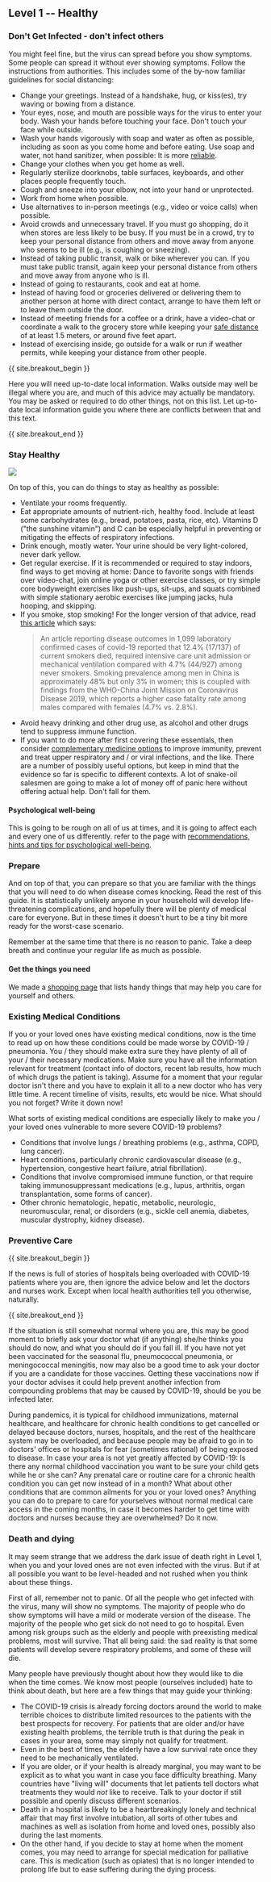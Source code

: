 ## Level 1 -- Healthy

### Don't Get Infected - don't infect others

You might feel fine, but the virus can spread before you show symptoms. Some people can spread it without ever showing symptoms. Follow the instructions from authorities. This includes some of the by-now familiar guidelines for social distancing:

* Change your greetings. Instead of a handshake, hug, or kiss(es), try waving or bowing from a distance.
* Your eyes, nose, and mouth are possible ways for the virus to enter your body. Wash your hands before touching your face. Don't touch your face while outside.
* Wash your hands vigorously with soap and water as often as possible, including as soon as you come home and before eating. Use soap and water, not hand sanitizer, when possible: It is more [reliable](https://www.nytimes.com/2020/03/13/health/soap-coronavirus-handwashing-germs.html). 
* Change your clothes when you get home as well. 
* Regularly sterilize doorknobs, table surfaces, keyboards, and other places people frequently touch.
* Cough and sneeze into your elbow, not into your hand or unprotected. 
* Work from home when possible.
* Use alternatives to in-person meetings (e.g., video or voice calls) when possible. 
* Avoid crowds and unnecessary travel. If you must go shopping, do it when stores are less likely to be busy. If you must be in a crowd, try to keep your personal distance from others and move away from anyone who seems to be ill (e.g., is coughing or sneezing). 
* Instead of taking public transit, walk or bike wherever you can. If you must take public transit, again keep your personal distance from others and move away from anyone who is ill. 
* Instead of going to restaurants, cook and eat at home. 
* Instead of having food or groceries delivered or delivering them to another person at home with direct contact, arrange to have them left or to leave them outside the door. 
* Instead of meeting friends for a coffee or a drink, have a video-chat or coordinate a walk to the grocery store while keeping your [safe distance](https://www.who.int/emergencies/diseases/novel-coronavirus-2019/advice-for-public) of at least 1.5 meters, or around five feet apart. 
* Instead of exercising inside, go outside for a walk or run if weather permits, while keeping your distance from other people. 

{{ site.breakout_begin }}

Here you will need up-to-date local information. Walks outside may well be illegal where you are, and much of this advice may actually be mandatory. You may be asked or required to do other things, not on this list. Let up-to-date local information guide you where there are conflicts between that and this text.

{{ site.breakout_end }}

### Stay Healthy

![](/images/situps.png)

On top of this, you can do things to stay as healthy as possible:

* Ventilate your rooms frequently.
* Eat appropriate amounts of nutrient-rich, healthy food. Include at least some carbohydrates (e.g., bread, potatoes, pasta, rice, etc). Vitamins D ("the sunshine vitamin") and C can be especially helpful in preventing or mitigating the effects of respiratory infections. 
* Drink enough, mostly water. Your urine should be very light-colored, never dark yellow.
* Get regular exercise. If it is recommended or required to stay indoors, find ways to get moving at home: Dance to favorite songs with friends over video-chat, join online yoga or other exercise classes, or try simple core bodyweight exercises like push-ups, sit-ups, and squats combined with simple stationary aerobic exercises like jumping jacks, hula hooping, and skipping. 
* If you smoke, stop smoking! For the longer version of that advice, read [this article](https://coronawiki.org/page/covid-19-the-role-of-smoking-cessation-during-respiratory-virus-epidemics) which says:
  >An article reporting disease outcomes in 1,099 laboratory confirmed cases of covid-19 reported that 12.4% (17/137) of current smokers died, required intensive care unit admission or mechanical ventilation compared with 4.7% (44/927) among never smokers. Smoking prevalence among men in China is approximately 48% but only 3% in women; this is coupled with findings from the WHO-China Joint Mission on Coronavirus Disease 2019, which reports a higher case fatality rate among males compared with females (4.7% vs. 2.8%).
* Avoid heavy drinking and other drug use, as alcohol and other drugs tend to suppress immune function.
* If you want to do more after first covering these essentials, then consider [complementary medicine options](/complementary) to improve immunity, prevent and treat upper respiratory and / or viral infections, and the like. There are a number of possibly useful options, but keep in mind that the evidence so far is specific to different contexts. A lot of snake-oil salesmen are going to make a lot of money off of panic here without offering actual help. Don't fall for them. 

#### Psychological well-being

This is going to be rough on all of us at times, and it is going to affect each and every one of us differently. refer to the page with [recommendations, hints and tips for psychological well-being](/psychological).

### Prepare

And on top of that, you can prepare so that you are familiar with the things that you will need to do when disease comes knocking. Read the rest of this guide. It is statistically unlikely anyone in your household will develop life-threatening complications, and hopefully there will be plenty of medical care for everyone. But in these times it doesn't hurt to be a tiny bit more ready for the worst-case scenario.

Remember at the same time that there is no reason to panic. Take a deep breath and continue your regular life as much as possible.

#### Get the things you need

We made a [shopping page](/shopping) that lists handy things that may help you care for yourself and others.

### Existing Medical Conditions

If you or your loved ones have existing medical conditions, now is the time to read up on how these conditions could be made worse by COVID-19 / pneumonia. You / they should make extra sure they have plenty of all of your / their necessary medications. Make sure you have all the information relevant for treatment (contact info of doctors, recent lab results, how much of which drugs the patient is taking). Assume for a moment that your regular doctor isn't there and you have to explain it all to a new doctor who has very little time. A recent timeline of visits, results, etc would be nice. What should you not forget? Write it down now!

What sorts of existing medical conditions are especially likely to make you / your loved ones vulnerable to more severe COVID-19 problems?
- Conditions that involve lungs / breathing problems (e.g., asthma, COPD, lung cancer).
- Heart conditions, particularly chronic cardiovascular disease (e.g., hypertension, congestive heart failure, atrial fibrillation).
- Conditions that involve compromised immune function, or that require taking immunosuppressant medications (e.g., lupus, arthritis, organ transplantation, some forms of cancer).
- Other chronic hematologic, hepatic, metabolic, neurologic, neuromuscular, renal, or disorders (e.g., sickle cell anemia, diabetes, muscular dystrophy, kidney disease). 

### Preventive Care

{{ site.breakout_begin }}

If the news is full of stories of hospitals being overloaded with COVID-19 patients where you are, then ignore the advice below and let the doctors and nurses work. Except when local health authorities tell you otherwise, naturally.

{{ site.breakout_end }}

If the situation is still somewhat normal where you are, this may be good moment to briefly ask your doctor what (if anything) she/he thinks you should do now, and what you should do if you fall ill. If you have not yet been vaccinated for the seasonal flu, pneumococcal pneumonia, or meningococcal meningitis, now may also be a good time to ask your doctor if you are a candidate for those vaccines. Getting these vaccinations now if your doctor advises it could help prevent another infection from compounding problems that may be caused by COVID-19, should be you be infected later. 

During pandemics, it is typical for childhood immunizations, maternal healthcare, and healthcare for chronic health conditions to get cancelled or delayed because doctors, nurses, hospitals, and the rest of the healthcare system may be overloaded, and because people may be afraid to go in to doctors' offices or hospitals for fear (sometimes rational) of being exposed to disease. In case your area is not yet greatly affected by COVID-19: Is there any normal childhood vaccination you want to be sure your child gets while he or she can? Any prenatal care or routine care for a chronic health condition you can get now instead of in a month? What about other conditions that are common ailments for you or your loved ones? Anything you can do to prepare to care for yourselves without normal medical care access in the coming months, in case it becomes harder to get time with doctors and nurses because they are overwhelmed? Do it now.

### Death and dying

It may seem strange that we address the dark issue of death right in Level 1, when you and your loved ones are not even infected with the virus. But if at all possible you want to be level-headed and not rushed when you think about these things. 

First of all, remember not to panic. Of all the people who get infected with the virus, many will show no symptoms. The majority of people who do show symptoms will have a mild or moderate version of the disease. The majority of the people who get sick do not need to go to hospital. Even among risk groups such as the elderly and people with preexisting medical problems, most will survive. That all being said: the sad reality is that some patients will develop severe respiratory problems, and some of these will die.

Many people have previously thought about how they would like to die when the time comes. We know most people (ourselves included) hate to think about death, but here are a few things that may guide your thinking:
* The COVID-19 crisis is already forcing doctors around the world to make terrible choices to distribute limited resources to the patients with the best prospects for recovery. For patients that are older and/or have existing health problems, the terrible truth is that during the peak in cases in your area, some may simply not qualify for treatment. 
* Even in the best of times, the elderly have a low survival rate once they need to be mechanically ventilated.
* If you are older, or if your health is already marginal, you may want to be explicit as to what you want in case you face difficulty breathing. Many countries have "living will" documents that let patients tell doctors what treatments they would _not_ like to receive. Talk to your doctor if still possible and openly discuss different scenarios.
* Death in a hospital is likely to be a heartbreakingly lonely and technical affair that may first involve intubation, all sorts of other tubes and machines as well as isolation from home and loved ones, possibly also during the last moments.
* On the other hand, if you decide to stay at home when the moment comes, you may need to arrange for special medication for palliative care. This is medication (such as opiates) that is no longer intended to prolong life but to ease suffering during the dying process.